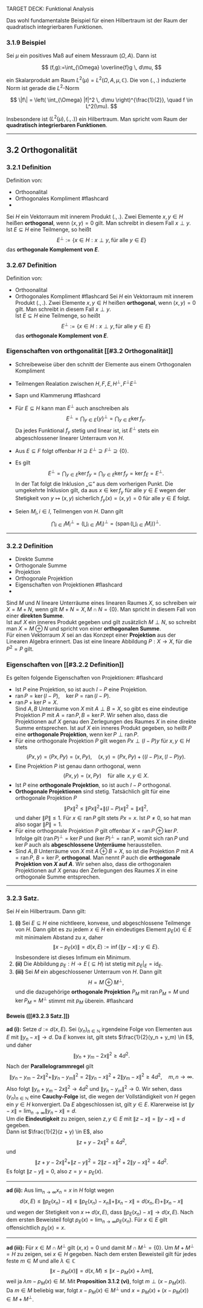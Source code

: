 TARGET DECK: Funktional Analysis

Das wohl fundamentalste Beispiel für einen Hilbertraum ist der Raum der quadratisch integrierbaren Funktionen.

### 3.1.9 Beispiel
Sei $\mu$ ein positives Maß auf einem Messraum $(\Omega, A)$. Dann ist

$$
(f,g):=\int_{\Omega} \overline{f}g \, d\mu,
$$

ein Skalarprodukt am Raum $L^2(\mu) = L^2(\Omega, A, \mu, \mathbb{C})$. Die von $(., .)$ induzierte Norm ist gerade die $L^2$-Norm

$$
\|f\| = \left( \int_{\Omega} |f|^2 \, d\mu \right)^{\frac{1}{2}}, \quad f \in L^2(\mu).
$$

Insbesondere ist $(L^2(\mu), (., .))$ ein Hilbertraum. Man spricht vom Raum der **quadratisch integrierbaren Funktionen**.

---
## 3.2 Orthogonalität

### 3.2.1 Definition
Definition von: 
- Orthoonalital
- Orthogonales Kompliment #flashcard 
- 
Sei $H$ ein Vektorraum mit innerem Produkt $(., .)$. Zwei Elemente $x, y \in H$ heißen **orthogonal**, wenn $(x, y) = 0$ gilt. Man schreibt in diesem Fall $x \perp y$.  
Ist $E \subseteq H$ eine Teilmenge, so heißt  
$$
E^{\perp} := \{ x \in H : x \perp y, \, \text{für alle } y \in E \}
$$
das **orthogonale Komplement von $E$**.
<!--ID: 1743416863977-->
### 3.2.67 Definition
Definition von: 
- Orthoonalital
- Orthogonales Kompliment #flashcard 
Sei $H$ ein Vektorraum mit innerem Produkt $(., .)$. Zwei Elemente $x, y \in H$ heißen **orthogonal**, wenn $(x, y) = 0$ gilt. Man schreibt in diesem Fall $x \perp y$.  
Ist $E \subseteq H$ eine Teilmenge, so heißt  
$$
E^{\perp} := \{ x \in H : x \perp y, \, \text{für alle } y \in E \}
$$
das **orthogonale Komplement von $E$**.

### Eigenschaften von orthgonalität [[#3.2 Orthogonalität]]

- Schreibeweise über den schnitt der Elemente aus einem Orthogonalen Kompliment
- Teilmengen Realation zwischen $H,F,E, H^{\perp},F^{\perp}E^{\perp}$
- Sapn und Klammerung #flashcard 

- Für $E \subseteq H$ kann man $E^{\perp}$ auch anschreiben als  
$$
E^{\perp} = \bigcap_{y \in E} \{y\}^{\perp} = \bigcap_{y \in E} \ker f_y.
$$
Da jedes Funktional $f_y$ stetig und linear ist, ist $E^{\perp}$ stets ein abgeschlossener linearer Unterraum von $H$.
- Aus $E \subseteq F$ folgt offenbar $H \supseteq E^{\perp} \supseteq F^{\perp} \supseteq \{0\}$.
- Es gilt  
$$
E^{\perp} = \bigcap_{y \in E} \ker f_y = \bigcap_{y \in E} \ker f_y = \ker f_E = E^{\perp}. \tag{3.2.1}
$$
In der Tat folgt die Inklusion „$\subseteq$“ aus dem vorherigen Punkt. Die umgekehrte Inklusion gilt, da aus $x \in \ker f_y$ für alle $y \in E$ wegen der Stetigkeit von $y \mapsto (x,y)$ sicherlich $f_y(x) = (x,y) = 0$ für alle $y \in E$ folgt.
- Seien $M_i, \, i \in I$, Teilmengen von $H$. Dann gilt  
$$
\bigcap_{i \in I} M_i^{\perp} = \left( \bigcup_{i \in I} M_i \right)^{\perp} = \left( \operatorname{span} \left( \bigcup_{i \in I} M_i \right) \right)^{\perp}. \tag{3.2.2}
$$
<!--ID: 1743417200482-->

---

### 3.2.2 Definition
- Direkte Summe
- Orthogonale Summe
- Projektion
- Orthogonale Projektion
- Eigenschaften von Projektionen #flashcard 
- 
Sind $M$ und $N$ lineare Unterräume eines linearen Raumes $X$, so schreiben wir $X = M + N$, wenn gilt $M + N = X, \, M \cap N = \{0\}$. Man spricht in diesem Fall von einer **direkten Summe**.  
Ist auf $X$ ein inneres Produkt gegeben und gilt zusätzlich $M \perp N$, so schreibt man $X = M \oplus N$ und spricht von einer **orthogonalen Summe**.  
Für einen Vektorraum $X$ sei an das Konzept einer **Projektion** aus der Linearen Algebra erinnert. Das ist eine lineare Abbildung $P: X \to X$, für die $P^2 = P$ gilt. 
<!--ID: 1743417618186-->


### Eigenschaften von [[#3.2.2 Definition]]

Es gelten folgende Eigenschaften von Projektionen: #flashcard 

- Ist $P$ eine Projektion, so ist auch $I - P$ eine Projektion.  
- $\operatorname{ran} P = \ker(I - P), \quad \ker P = \operatorname{ran}(I - P).$  
- $\operatorname{ran} P + \ker P = X.$  
Sind $A, B$ Unterräume von $X$ mit $A \perp B = X$, so gibt es eine eindeutige Projektion $P$ mit $A = \operatorname{ran} P, \, B = \ker P$. Wir sehen also, dass die Projektionen auf $X$ genau den Zerlegungen des Raumes $X$ in eine direkte Summe entsprechen.
Ist auf $X$ ein inneres Produkt gegeben, so heißt $P$ eine **orthogonale Projektion**, wenn $\ker P \perp \operatorname{ran} P$.  
- Für eine orthogonale Projektion $P$ gilt wegen $P x \perp (I - P) y$ für $x, y \in H$ stets   
$$
(Px, y) = (Px, Py) = (x, Py), \quad (x, y) = (Px, Py) + ((I - P)x, (I - P)y).
$$  
- Eine Projektion $P$ ist genau dann orthogonal, wenn  
$$
(Px, y) = (x, Py) \quad \text{für alle } \, x, y \in X. \tag{3.2.3}
$$
- Ist $P$ eine **orthogonale Projektion**, so ist auch $I - P$ orthogonal.  
- **Orthogonale Projektionen** sind stetig. Tatsächlich gilt für eine orthogonale Projektion $P$  
$$
\|Px\|^2 \leq \|Px\|^2 + \|(I - P)x\|^2 = \|x\|^2,
$$
und daher $\|P\| \leq 1$. Für $x \in \operatorname{ran} P$ gilt stets $Px = x$. Ist $P \neq 0$, so hat man also sogar $\|P\| = 1$.  
- Für eine orthogonale Projektion $P$ gilt offenbar $X = \operatorname{ran} P \oplus \ker P$. Infolge gilt $(\operatorname{ran} P)^{\perp} = \ker P$ und $(\ker P)^{\perp} = \operatorname{ran} P$, womit sich $\operatorname{ran} P$ und $\ker P$ auch als **abgeschlossene Unterräume** herausstellen.  
- Sind $A, B$ Unterräume von $X$ mit $A \oplus B = X$, so ist die Projektion $P$ mit $A = \operatorname{ran} P$, $B = \ker P$, **orthogonal**. Man nennt $P$ auch die **orthogonale Projektion von $X$ auf $A$**. Wir sehen also, dass die orthogonalen Projektionen auf $X$ genau den Zerlegungen des Raumes $X$ in eine orthogonale Summe entsprechen.  
<!--ID: 1743417618203-->

---
### 3.2.3 Satz. 
Sei $H$ ein Hilbertraum. Dann gilt:  
1. **(i)** Sei $E \subseteq H$ eine nichtleere, konvexe, und abgeschlossene Teilmenge von $H$. Dann gibt es zu jedem $x \in H$ ein eindeutiges Element $p_E(x) \in E$ mit minimalem Abstand zu $x$, daher  
$$
\|x - p_E(x)\| = d(x, E) := \inf \{ \|y - x\| \, : \, y \in E \}.
$$
Insbesondere ist dieses Infimum ein Minimum.  
2. **(ii)** Die Abbildung $p_E : H \to E \, (\subseteq H)$ ist stetig mit $p_E|_E = \operatorname{id}_E$.  
3. **(iii)** Sei $M$ ein abgeschlossener Unterraum von $H$. Dann gilt  
$$
H = M \oplus M^{\perp},
$$
und die dazugehörige **orthogonale Projektion** $P_M$ mit $\operatorname{ran} P_M = M$ und $\ker P_M = M^{\perp}$ stimmt mit $p_M$ überein.  #flashcard 

#### Beweis ([[#3.2.3 Satz.]])
**ad (i):** Setze $d := d(x, E)$. Sei $(y_n)_{n \in \mathbb{N}}$ irgendeine Folge von Elementen aus $E$ mit $\|y_n - x\| \to d$. Da $E$ konvex ist, gilt stets $\frac{1}{2}(y_n + y_m) \in E$, und daher  
$$
\|y_n + y_m - 2x\|^2 \geq 4d^2.
$$
Nach der **Parallelogrammregel** gilt  
$$
\|y_n - y_m - 2x\|^2 + \|y_n - y_m\|^2 = 2\|y_n - x\|^2 + 2\|y_m - x\|^2 \geq 4d^2, \quad m, n \to \infty.
$$
Also folgt $\|y_n + y_m - 2x\|^2 \to 4d^2$ und $\|y_n - y_m\|^2 \to 0$. Wir sehen, dass $(y_n)_{n \in \mathbb{N}}$ eine **Cauchy-Folge** ist, die wegen der Vollständigkeit von $H$ gegen ein $y \in H$ konvergiert. Da $E$ abgeschlossen ist, gilt $y \in E$. Klarerweise ist $\|y - x\| = \lim_{n \to \infty} \|y_n - x\| = d$.  
Um die **Eindeutigkeit** zu zeigen, seien $z, y \in E$ mit $\|z - x\| = \|y - x\| = d$ gegeben.  
Dann ist $\frac{1}{2}(z + y) \in E$, also  
$$
\|z + y - 2x\|^2 \leq 4d^2, 
$$
und  
$$
\|z + y - 2x\|^2 + \|z - y\|^2 = 2\|z - x\|^2 + 2\|y - x\|^2 = 4d^2.
$$
Es folgt $\|z - y\| = 0$, also $z = y = p_E(x)$.

---
**ad (ii):** Aus $\lim_{n \to \infty} x_n = x$ in $H$ folgt wegen  
$$
d(x, E) \leq \|p_E(x_n) - x\| \leq \|p_E(x_n) - x_n\| + \|x_n - x\| = d(x_n, E) + \|x_n - x\|
$$
und wegen der Stetigkeit von $x \mapsto d(x, E)$, dass $\|p_E(x_n) - x\| \to d(x, E)$. Nach dem ersten Beweisteil folgt $p_E(x) = \lim_{n \to \infty} p_E(x_n)$. Für $x \in E$ gilt offensichtlich $p_E(x) = x$.  

---
**ad (iii):** Für $x \in M \cap M^{\perp}$ gilt $(x, x) = 0$ und damit $M \cap M^{\perp} = \{0\}$. Um $M + M^{\perp} = H$ zu zeigen, sei $x \in H$ gegeben. Nach dem ersten Beweisteil gilt für jedes feste $m \in M$ und alle $\lambda \in \mathbb{C}$  
$$
\|x - p_M(x)\| = d(x, M) \leq \|x - p_M(x) + \lambda m\|,
$$
weil ja $\lambda m - p_M(x) \in M$. Mit **Proposition 3.1.2 (vi)**, folgt $m \perp (x - p_M(x))$.  
Da $m \in M$ beliebig war, folgt $x - p_M(x) \in M^{\perp}$ und $x = p_M(x) + (x - p_M(x)) \in M + M^{\perp}$.  
<!--ID: 1743418254930-->

